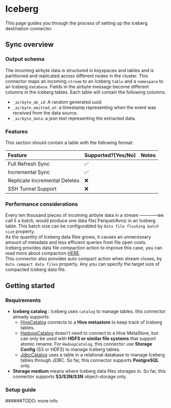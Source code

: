 # Iceberg

This page guides you through the process of setting up the Iceberg destination connector.

## Sync overview

### Output schema

The incoming airbyte data is structured in keyspaces and tables and is partitioned and replicated across different nodes
in the cluster. This connector maps an incoming `stream` to an Iceberg `table` and a `namespace` to an
Iceberg `database`. Fields in the airbyte message become different columns in the Iceberg tables. Each table will
contain the following columns.

* `_airbyte_ab_id`: A random generated uuid.
* `_airbyte_emitted_at`: a timestamp representing when the event was received from the data source.
* `_airbyte_data`: a json text representing the extracted data.

### Features

This section should contain a table with the following format:

| Feature | Supported?(Yes/No) | Notes |
| :--- | :--- | :--- |
| Full Refresh Sync | ✅ |  |
| Incremental Sync | ✅ |  |
| Replicate Incremental Deletes | ❌ |  |
| SSH Tunnel Support | ❌ |  |

### Performance considerations

Every ten thousand pieces of incoming airbyte data in a stream ————we call it a batch, would produce one data file(
Parquet/Avro) in an Iceberg table. This batch size can be configurabled by `Data file flushing batch size`
property.  
As the quantity of Iceberg data files grows, it causes an unnecessary amount of metadata and less efficient queries from
file open costs.  
Iceberg provides data file compaction action to improve this case, you can read more about
compaction [HERE](https://iceberg.apache.org/docs/latest/maintenance/#compact-data-files).  
This connector also provides auto compact action when stream closes, by `Auto compact data files` property. Any you can
specify the target size of compacted Iceberg data file.

## Getting started

### Requirements

* **Iceberg catalog** : Iceberg uses `catalog` to manage tables. this connector already supports:
    * [HiveCatalog](https://iceberg.apache.org/docs/latest/hive/#global-hive-catalog)  connects to a **Hive metastore**
      to keep track of Iceberg tables.
    * [HadoopCatalog](https://iceberg.apache.org/docs/latest/java-api-quickstart/#using-a-hadoop-catalog) doesn’t need
      to connect to a Hive MetaStore, but can only be used with **HDFS or similar file systems** that support atomic
      rename. For `HadoopCatalog`, this connector use **Storage Config** (S3 or HDFS) to manage Iceberg tables.
    * [JdbcCatalog](https://iceberg.apache.org/docs/latest/jdbc/) uses a table in a relational database to manage
      Iceberg tables through JDBC. So far, this connector supports **PostgreSQL** only.
* **Storage medium** means where Iceberg data files storages in. So far, this connector supports **S3/S3N/S3N**
  object-storage only.

### Setup guide

######TODO: more info

